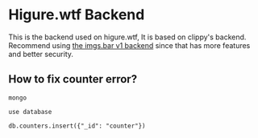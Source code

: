 # Higure.wtf Backend


This is the backend used on higure.wtf, It is based on clippy's backend. Recommend using [the imgs.bar v1 backend](https://github.com/imgs-bar/Backend) since that has more features and better security.


## How to fix counter error?
```
mongo

use database

db.counters.insert({"_id": "counter"})
```

